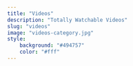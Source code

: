 ```yaml
---
title: "Videos"
description: "Totally Watchable Videos"
slug: "videos"
image: "videos-category.jpg"
style:
    background: "#494757"
    color: "#fff"
---
```

